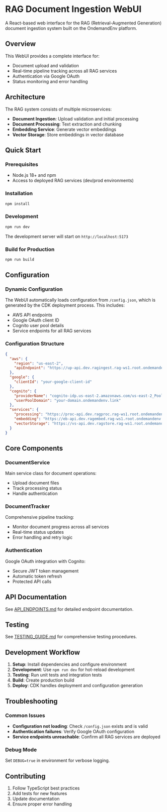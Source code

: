 # RAG Document Ingestion WebUI

A React-based web interface for the RAG (Retrieval-Augmented Generation) document ingestion system built on the OndemandEnv platform.

## Overview

This WebUI provides a complete interface for:
- Document upload and validation
- Real-time pipeline tracking across all RAG services
- Authentication via Google OAuth
- Status monitoring and error handling

## Architecture

The RAG system consists of multiple microservices:
- **Document Ingestion**: Upload validation and initial processing
- **Document Processing**: Text extraction and chunking
- **Embedding Service**: Generate vector embeddings
- **Vector Storage**: Store embeddings in vector database

## Quick Start

### Prerequisites
- Node.js 18+ and npm
- Access to deployed RAG services (dev/prod environments)

### Installation
```bash
npm install
```

### Development
```bash
npm run dev
```
The development server will start on `http://localhost:5173`

### Build for Production
```bash
npm run build
```

## Configuration

### Dynamic Configuration
The WebUI automatically loads configuration from `/config.json`, which is generated by the CDK deployment process. This includes:

- AWS API endpoints
- Google OAuth client ID
- Cognito user pool details
- Service endpoints for all RAG services

### Configuration Structure
```json
{
  "aws": {
    "region": "us-east-2",
    "apiEndpoint": "https://up-api.dev.ragingest.rag-ws1.root.ondemandenv.link"
  },
  "google": {
    "clientId": "your-google-client-id"
  },
  "cognito": {
    "providerName": "cognito-idp.us-east-2.amazonaws.com/us-east-2_PoolId",
    "userPoolDomain": "your-domain.ondemandenv.link"
  },
  "services": {
    "processing": "https://proc-api.dev.ragproc.rag-ws1.root.ondemandenv.link/status",
    "embedding": "https://eb-api.dev.ragembed.rag-ws1.root.ondemandenv.link/status",
    "vectorStorage": "https://vs-api.dev.ragstore.rag-ws1.root.ondemandenv.link/status"
  }
}
```

## Core Components

### DocumentService
Main service class for document operations:
- Upload document files
- Track processing status
- Handle authentication

### DocumentTracker  
Comprehensive pipeline tracking:
- Monitor document progress across all services
- Real-time status updates
- Error handling and retry logic

### Authentication
Google OAuth integration with Cognito:
- Secure JWT token management
- Automatic token refresh
- Protected API calls

## API Documentation

See [API_ENDPOINTS.md](./docs/API_ENDPOINTS.md) for detailed endpoint documentation.

## Testing

See [TESTING_GUIDE.md](./docs/TESTING_GUIDE.md) for comprehensive testing procedures.

## Development Workflow

1. **Setup**: Install dependencies and configure environment
2. **Development**: Use `npm run dev` for hot-reload development
3. **Testing**: Run unit tests and integration tests
4. **Build**: Create production build
5. **Deploy**: CDK handles deployment and configuration generation

## Troubleshooting

### Common Issues
- **Configuration not loading**: Check `/config.json` exists and is valid
- **Authentication failures**: Verify Google OAuth configuration
- **Service endpoints unreachable**: Confirm all RAG services are deployed

### Debug Mode
Set `DEBUG=true` in environment for verbose logging.

## Contributing

1. Follow TypeScript best practices
2. Add tests for new features
3. Update documentation
4. Ensure proper error handling 
